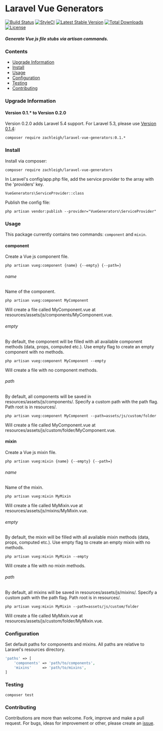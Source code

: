 # Laravel Vue Generators   
[![Build Status](https://travis-ci.org/zachleigh/laravel-vue-generators.svg?branch=master)](https://travis-ci.org/zachleigh/laravel-vue-generators)
[![StyleCI](https://styleci.io/repos/73324143/shield?style=flat)](https://styleci.io/repos/72352058)
[![Latest Stable Version](https://poser.pugx.org/zachleigh/laravel-vue-generators/version.svg)](//packagist.org/packages/zachleigh/laravel-vue-generators)
[![Total Downloads](https://poser.pugx.org/zachleigh/laravel-vue-generators/downloads)](https://packagist.org/packages/zachleigh/laravel-vue-generators)
[![License](https://poser.pugx.org/zachleigh/laravel-vue-generators/license.svg)](//packagist.org/packages/zachleigh/laravel-vue-generators)  
##### Generate Vue js file stubs via artisan commands. 

### Contents
  - [Upgrade Information](#upgrade-information)
  - [Install](#install)
  - [Usage](#usage)
  - [Configuration](#configuration)
  - [Testing](#testing)
  - [Contributing](#contributing)

### Upgrade Information
#### Version 0.1.* to Version 0.2.0
Version 0.2.0 adds Laravel 5.4 support. For Laravel 5.3, please use [Version 0.1.4](https://github.com/zachleigh/laravel-vue-generators/tree/v0.1.4):
```
composer require zachleigh/laravel-vue-generators:0.1.*
```

### Install
Install via composer:
```
composer require zachleigh/laravel-vue-generators
```
In Laravel's config/app.php file, add the service provider to the array with the 'providers' key.
```
VueGenerators\ServiceProvider::class
```
Publish the config file:
```
php artisan vendor:publish --provider="VueGenerators\ServiceProvider"
```

### Usage
This package currently contains two commands: `component` and `mixin`.      
#### component
Create a Vue js component file.
```
php artisan vueg:component {name} {--empty} {--path=}
```
###### name
Name of the component.
```
php artisan vueg:component MyComponent
```
Will create a file called MyComponent.vue at resources/assets/js/components/MyComponent.vue.
###### empty
By default, the component will be filled with all available component methods (data, props, computed etc.). Use empty flag to create an empty component with no methods.
```
php artisan vueg:component MyComponent --empty
```
Will create a file with no component methods.
###### path
By default, all components will be saved in resources/assets/js/components/. Specify a custom path with the path flag. Path root is in resources/.
```
php artisan vueg:component MyComponent --path=assets/js/custom/folder
``` 
Will create a file called MyComponent.vue at resources/assets/js/custom/folder/MyComponent.vue.

#### mixin
Create a Vue js mixin file.
```
php artisan vueg:mixin {name} {--empty} {--path=}
```
###### name
Name of the mixin.
```
php artisan vueg:mixin MyMixin
```
Will create a file called MyMixin.vue at resources/assets/js/mixins/MyMixin.vue.
###### empty
By default, the mixin will be filled with all available mixin methods (data, props, computed etc.). Use empty flag to create an empty mixin with no methods.
```
php artisan vueg:mixin MyMixin --empty
```
Will create a file with no mixin methods.
###### path
By default, all mixins will be saved in resources/assets/js/mixins/. Specify a custom path with the path flag. Path root is in resources/.
```
php artisan vueg:mixin MyMixin --path=assets/js/custom/folder
``` 
Will create a file called MyMixin.vue at resources/assets/js/custom/folder/MyMixin.vue.

### Configuration
Set default paths for components and mixins. All paths are relative to Laravel's resources directory.
```php
'paths' => [
    'components' => 'path/to/components',
    'mixins'     => 'path/to/mixins',
]
```

### Testing
```
composer test
```

### Contributing
Contributions are more than welcome. Fork, improve and make a pull request. For bugs, ideas for improvement or other, please create an [issue](https://github.com/zachleigh/laravel-lang-bundler/issues).

